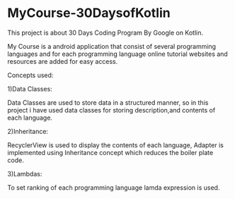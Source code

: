 # MyCourse-30DaysofKotlin
This project is about 30 Days Coding Program By Google on Kotlin.

My Course is a android application that consist of several programming languages and for each programming language online tutorial websites and resources are added for easy access.

Concepts used:

1)Data Classes:

Data Classes are used to store data in a structured manner, so in this project i have used data classes for storing description,and contents of each language.

2)Inheritance:

RecyclerView is used to display the contents of each language, Adapter is implemented using Inheritance concept which reduces the boiler plate code.

3)Lambdas:

To set ranking of each programming language lamda expression is used.
